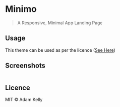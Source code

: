 # Minimo

> A Responsive, Minimal App Landing Page

## Usage

This theme can be used as per the licence ([See Here](http://rem.mit-license.org/))

## Screenshots

![]()

## Licence

MIT © Adam Kelly